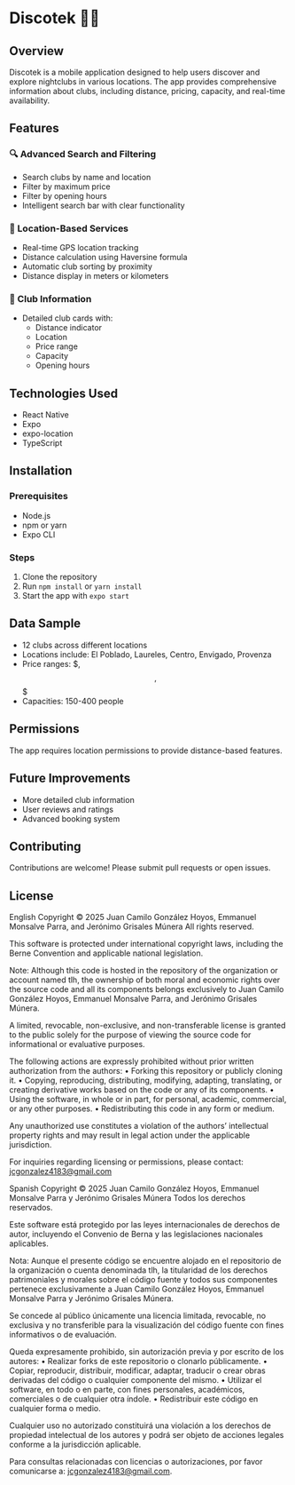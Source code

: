 # Discotek 🎉🌃

## Overview
Discotek is a mobile application designed to help users discover and explore nightclubs in various locations. The app provides comprehensive information about clubs, including distance, pricing, capacity, and real-time availability.

## Features

### 🔍 Advanced Search and Filtering
- Search clubs by name and location
- Filter by maximum price
- Filter by opening hours
- Intelligent search bar with clear functionality

### 📍 Location-Based Services
- Real-time GPS location tracking
- Distance calculation using Haversine formula
- Automatic club sorting by proximity
- Distance display in meters or kilometers

### 🎫 Club Information
- Detailed club cards with:
  - Distance indicator
  - Location
  - Price range
  - Capacity
  - Opening hours

## Technologies Used
- React Native
- Expo
- expo-location
- TypeScript

## Installation

### Prerequisites
- Node.js
- npm or yarn
- Expo CLI

### Steps
1. Clone the repository
2. Run `npm install` or `yarn install`
3. Start the app with `expo start`

## Data Sample
- 12 clubs across different locations
- Locations include: El Poblado, Laureles, Centro, Envigado, Provenza
- Price ranges: $, $$, $$$
- Capacities: 150-400 people

## Permissions
The app requires location permissions to provide distance-based features.

## Future Improvements
- More detailed club information
- User reviews and ratings
- Advanced booking system

## Contributing
Contributions are welcome! Please submit pull requests or open issues.

## License
English
Copyright © 2025 Juan Camilo González Hoyos, Emmanuel Monsalve Parra, and Jerónimo Grisales Múnera
All rights reserved.

This software is protected under international copyright laws, including the Berne Convention and applicable national legislation.

Note: Although this code is hosted in the repository of the organization or account named tlh, the ownership of both moral and economic rights over the source code and all its components belongs exclusively to Juan Camilo González Hoyos, Emmanuel Monsalve Parra, and Jerónimo Grisales Múnera.

A limited, revocable, non-exclusive, and non-transferable license is granted to the public solely for the purpose of viewing the source code for informational or evaluative purposes.

The following actions are expressly prohibited without prior written authorization from the authors:
	•	Forking this repository or publicly cloning it.
	•	Copying, reproducing, distributing, modifying, adapting, translating, or creating derivative works based on the code or any of its components.
	•	Using the software, in whole or in part, for personal, academic, commercial, or any other purposes.
	•	Redistributing this code in any form or medium.

Any unauthorized use constitutes a violation of the authors’ intellectual property rights and may result in legal action under the applicable jurisdiction.

For inquiries regarding licensing or permissions, please contact: jcgonzalez4183@gmail.com

Spanish
Copyright © 2025 Juan Camilo González Hoyos, Emmanuel Monsalve Parra y Jerónimo Grisales Múnera
Todos los derechos reservados.

Este software está protegido por las leyes internacionales de derechos de autor, incluyendo el Convenio de Berna y las legislaciones nacionales aplicables.

Nota: Aunque el presente código se encuentre alojado en el repositorio de la organización o cuenta denominada tlh, la titularidad de los derechos patrimoniales y morales sobre el código fuente y todos sus componentes pertenece exclusivamente a Juan Camilo González Hoyos, Emmanuel Monsalve Parra y Jerónimo Grisales Múnera.

Se concede al público únicamente una licencia limitada, revocable, no exclusiva y no transferible para la visualización del código fuente con fines informativos o de evaluación.

Queda expresamente prohibido, sin autorización previa y por escrito de los autores:
	•	Realizar forks de este repositorio o clonarlo públicamente.
	•	Copiar, reproducir, distribuir, modificar, adaptar, traducir o crear obras derivadas del código o cualquier componente del mismo.
	•	Utilizar el software, en todo o en parte, con fines personales, académicos, comerciales o de cualquier otra índole.
	•	Redistribuir este código en cualquier forma o medio.

Cualquier uso no autorizado constituirá una violación a los derechos de propiedad intelectual de los autores y podrá ser objeto de acciones legales conforme a la jurisdicción aplicable.

Para consultas relacionadas con licencias o autorizaciones, por favor comunicarse a: jcgonzalez4183@gmail.com.
